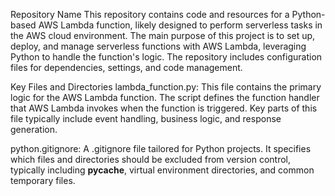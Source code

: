 Repository Name
This repository contains code and resources for a Python-based AWS Lambda function, likely designed to perform serverless tasks in the AWS cloud environment. The main purpose of this project is to set up, deploy, and manage serverless functions with AWS Lambda, leveraging Python to handle the function's logic. The repository includes configuration files for dependencies, settings, and code management.

Key Files and Directories
lambda_function.py: This file contains the primary logic for the AWS Lambda function. The script defines the function handler that AWS Lambda invokes when the function is triggered. Key parts of this file typically include event handling, business logic, and response generation.

python.gitignore: A .gitignore file tailored for Python projects. It specifies which files and directories should be excluded from version control, typically including __pycache__, virtual environment directories, and common temporary files.
